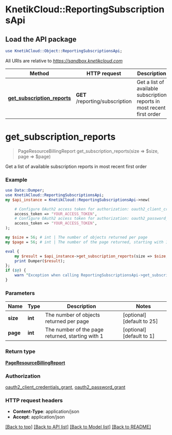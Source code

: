 # KnetikCloud::ReportingSubscriptionsApi

## Load the API package
```perl
use KnetikCloud::Object::ReportingSubscriptionsApi;
```

All URIs are relative to *https://sandbox.knetikcloud.com*

Method | HTTP request | Description
------------- | ------------- | -------------
[**get_subscription_reports**](ReportingSubscriptionsApi.md#get_subscription_reports) | **GET** /reporting/subscription | Get a list of available subscription reports in most recent first order


# **get_subscription_reports**
> PageResourceBillingReport get_subscription_reports(size => $size, page => $page)

Get a list of available subscription reports in most recent first order

### Example 
```perl
use Data::Dumper;
use KnetikCloud::ReportingSubscriptionsApi;
my $api_instance = KnetikCloud::ReportingSubscriptionsApi->new(

    # Configure OAuth2 access token for authorization: oauth2_client_credentials_grant
    access_token => 'YOUR_ACCESS_TOKEN',
    # Configure OAuth2 access token for authorization: oauth2_password_grant
    access_token => 'YOUR_ACCESS_TOKEN',
);

my $size = 56; # int | The number of objects returned per page
my $page = 56; # int | The number of the page returned, starting with 1

eval { 
    my $result = $api_instance->get_subscription_reports(size => $size, page => $page);
    print Dumper($result);
};
if ($@) {
    warn "Exception when calling ReportingSubscriptionsApi->get_subscription_reports: $@\n";
}
```

### Parameters

Name | Type | Description  | Notes
------------- | ------------- | ------------- | -------------
 **size** | **int**| The number of objects returned per page | [optional] [default to 25]
 **page** | **int**| The number of the page returned, starting with 1 | [optional] [default to 1]

### Return type

[**PageResourceBillingReport**](PageResourceBillingReport.md)

### Authorization

[oauth2_client_credentials_grant](../README.md#oauth2_client_credentials_grant), [oauth2_password_grant](../README.md#oauth2_password_grant)

### HTTP request headers

 - **Content-Type**: application/json
 - **Accept**: application/json

[[Back to top]](#) [[Back to API list]](../README.md#documentation-for-api-endpoints) [[Back to Model list]](../README.md#documentation-for-models) [[Back to README]](../README.md)

